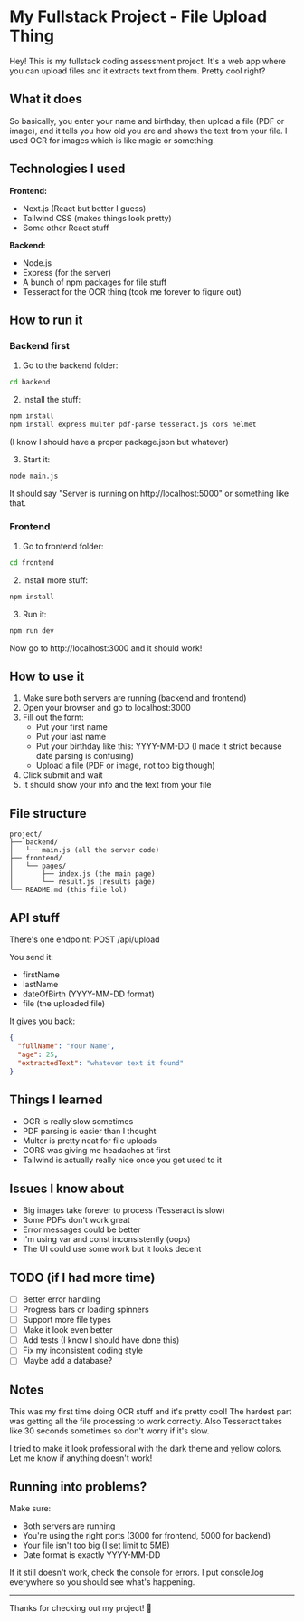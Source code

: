 # My Fullstack Project - File Upload Thing

Hey! This is my fullstack coding assessment project. It's a web app where you can upload files and it extracts text from them. Pretty cool right?

## What it does

So basically, you enter your name and birthday, then upload a file (PDF or image), and it tells you how old you are and shows the text from your file. I used OCR for images which is like magic or something.

## Technologies I used

**Frontend:**
- Next.js (React but better I guess)
- Tailwind CSS (makes things look pretty)
- Some other React stuff

**Backend:**
- Node.js 
- Express (for the server)
- A bunch of npm packages for file stuff
- Tesseract for the OCR thing (took me forever to figure out)

## How to run it

### Backend first

1. Go to the backend folder:
```bash
cd backend
```

2. Install the stuff:
```bash
npm install
npm install express multer pdf-parse tesseract.js cors helmet
```
(I know I should have a proper package.json but whatever)

3. Start it:
```bash
node main.js
```

It should say "Server is running on http://localhost:5000" or something like that.

### Frontend 

1. Go to frontend folder:
```bash
cd frontend  
```

2. Install more stuff:
```bash
npm install
```

3. Run it:
```bash
npm run dev
```

Now go to http://localhost:3000 and it should work!

## How to use it

1. Make sure both servers are running (backend and frontend)
2. Open your browser and go to localhost:3000
3. Fill out the form:
   - Put your first name
   - Put your last name  
   - Put your birthday like this: YYYY-MM-DD (I made it strict because date parsing is confusing)
   - Upload a file (PDF or image, not too big though)
4. Click submit and wait
5. It should show your info and the text from your file

## File structure

```
project/
├── backend/
│   └── main.js (all the server code)
├── frontend/
│   └── pages/
│       ├── index.js (the main page)
│       └── result.js (results page)
└── README.md (this file lol)
```

## API stuff

There's one endpoint: POST /api/upload

You send it:
- firstName 
- lastName
- dateOfBirth (YYYY-MM-DD format)
- file (the uploaded file)

It gives you back:
```json
{
  "fullName": "Your Name",
  "age": 25,
  "extractedText": "whatever text it found"
}
```

## Things I learned

- OCR is really slow sometimes
- PDF parsing is easier than I thought
- Multer is pretty neat for file uploads
- CORS was giving me headaches at first
- Tailwind is actually really nice once you get used to it

## Issues I know about

- Big images take forever to process (Tesseract is slow)
- Some PDFs don't work great
- Error messages could be better
- I'm using var and const inconsistently (oops)
- The UI could use some work but it looks decent

## TODO (if I had more time)

- [ ] Better error handling
- [ ] Progress bars or loading spinners  
- [ ] Support more file types
- [ ] Make it look even better
- [ ] Add tests (I know I should have done this)
- [ ] Fix my inconsistent coding style
- [ ] Maybe add a database?

## Notes

This was my first time doing OCR stuff and it's pretty cool! The hardest part was getting all the file processing to work correctly. Also Tesseract takes like 30 seconds sometimes so don't worry if it's slow.

I tried to make it look professional with the dark theme and yellow colors. Let me know if anything doesn't work!

## Running into problems?

Make sure:
- Both servers are running
- You're using the right ports (3000 for frontend, 5000 for backend)
- Your file isn't too big (I set limit to 5MB)
- Date format is exactly YYYY-MM-DD

If it still doesn't work, check the console for errors. I put console.log everywhere so you should see what's happening.

---

Thanks for checking out my project! 🚀
